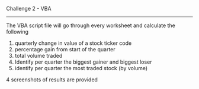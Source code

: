 Challenge 2 - VBA

---------
The VBA script file will go through every worksheet and calculate the following

1. quarterly change in value of a stock ticker code
2. percentage gain from start of the quarter
3. total volume traded
4. Identify per quarter the biggest gainer and biggest loser
5. identify per quarter the most traded stock (by volume)

4 screenshots of results are provided

